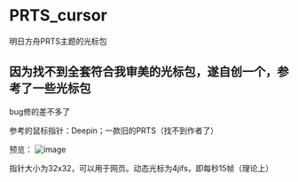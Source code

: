 # PRTS_cursor
明日方舟PRTS主题的光标包

## 因为找不到全套符合我审美的光标包，遂自创一个，参考了一些光标包

bug修的差不多了

参考的鼠标指针：Deepin；一款旧的PRTS（找不到作者了）

预览：
![image](https://user-images.githubusercontent.com/53390868/232554973-68f61f60-c6d4-466e-bc52-13804b1300e7.png)

指针大小为32x32，可以用于网页。动态光标为4jifs，即每秒15帧（理论上）

